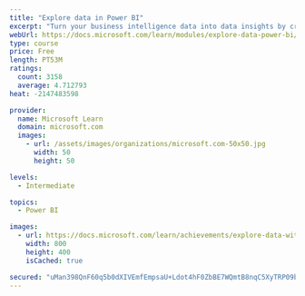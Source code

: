 ```yaml
---
title: "Explore data in Power BI"
excerpt: "Turn your business intelligence data into data insights by creating and configuring Power BI dashboards."
webUrl: https://docs.microsoft.com/learn/modules/explore-data-power-bi/
type: course
price: Free
length: PT53M
ratings:
  count: 3158
  average: 4.712793
heat: -2147483598

provider:
  name: Microsoft Learn
  domain: microsoft.com
  images:
    - url: /assets/images/organizations/microsoft.com-50x50.jpg
      width: 50
      height: 50

levels:
  - Intermediate

topics:
  - Power BI

images:
  - url: https://docs.microsoft.com/learn/achievements/explore-data-with-power-bi-desktop-social.png
    width: 800
    height: 400
    isCached: true

secured: "uMan398QnF60q5b0dXIVEmfEmpsaU+Ldot4hF0ZbBE7WQmtB8nqC5XyTRP09bKAQMidP7vzzMbxYFbEsj/LZhMCtmNwrGh1RT/7tjTEVMeVxexLAmLYWt1c4Pm4suGRxnmIjAPGFecaIjGpmOA4gLEBzq9NYc4tPH00hxTxcE0DzxfxBblzc7IbQPtySv2UM5BgiLaGhTA70HXuGlZP1P3YlZibpcGj+zjgGJwXci2f2U+dD8F/t7a7XF7MG6BV/MXDu01YKdRkrM4UmYKPmIWX3ivVyFl92iSaTIIEX9xwX1wqk1Lbtqtk8quP+GBIksDfdtcraStXvaXD/XsrC+TUl1PmC4NAXQXGEDtbne4OTu3wnj5YmMbYfrYiebwaEpDBQPblZMy3DSsFed5jfH7m2ClYSurnDWJ86ApA8cSs=;JDhkBhpd1XSqFQVp+jGcVw=="
---
```


